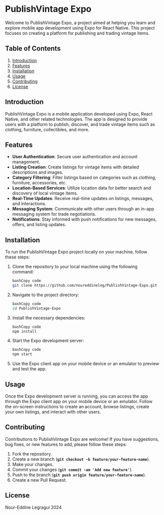 # **PublishVintage Expo**

Welcome to PublishVintage Expo, a project aimed at helping you learn and explore mobile app development using Expo for React Native. This project focuses on creating a platform for publishing and trading vintage items.

## **Table of Contents**

1. [Introduction](#introduction)
2. [Features](#features)
3. [Installation](#installation)
4. [Usage](#usage)
5. [Contributing](#contributing)
6. [License](#license)

## **Introduction**

PublishVintage Expo is a mobile application developed using Expo, React Native, and other related technologies. The app is designed to provide users with a platform to publish, discover, and trade vintage items such as clothing, furniture, collectibles, and more.

## **Features**

- **User Authentication**: Secure user authentication and account management.
- **Listing Creation**: Create listings for vintage items with detailed descriptions and images.
- **Category Filtering**: Filter listings based on categories such as clothing, furniture, accessories, etc.
- **Location-Based Services**: Utilize location data for better search and discovery of local vintage items.
- **Real-Time Updates**: Receive real-time updates on listings, messages, and interactions.
- **Messaging System**: Communicate with other users through an in-app messaging system for trade negotiations.
- **Notifications**: Stay informed with push notifications for new messages, offers, and listing updates.

## **Installation**

To run the PublishVintage Expo project locally on your machine, follow these steps:

1. Clone the repository to your local machine using the following command:
    
    ```bash
    bashCopy code
    git clone https://github.com/noureddineleg/PublishVintage-Expo.git
    
    ```
    
2. Navigate to the project directory:
    
    ```bash
    bashCopy code
    cd PublishVintage-Expo
    
    ```
    
3. Install the necessary dependencies:
    
    ```bash
    bashCopy code
    npm install
    
    ```
    
4. Start the Expo development server:
    
    ```bash
    bashCopy code
    npm start
    
    ```
    
5. Use the Expo client app on your mobile device or an emulator to preview and test the app.

## **Usage**

Once the Expo development server is running, you can access the app through the Expo client app on your mobile device or an emulator. Follow the on-screen instructions to create an account, browse listings, create your own listings, and interact with other users.

## **Contributing**

Contributions to PublishVintage Expo are welcome! If you have suggestions, bug fixes, or new features to add, please follow these steps:

1. Fork the repository.
2. Create a new branch (**`git checkout -b feature/your-feature-name`**).
3. Make your changes.
4. Commit your changes (**`git commit -am 'Add new feature'`**).
5. Push to the branch (**`git push origin feature/your-feature-name`**).
6. Create a new Pull Request.

## **License**

Nour-Eddine Legragui 2024
